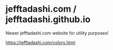 # jefftadashi.com / jefftadashi.github.io
Newer jefftadashi.com website for utility purposes!

<https://jefftadashi.com/colors.html>

